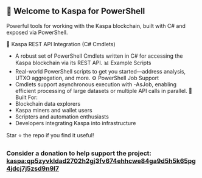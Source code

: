 ## 👋 Welcome to Kaspa for PowerShell

Powerful tools for working with the Kaspa blockchain, built with C# and exposed via PowerShell.

💠 Kaspa REST API Integration (C# Cmdlets)  
- A robust set of PowerShell Cmdlets written in C# for accessing the Kaspa blockchain via its REST API.
📊 Example Scripts  
- Real-world PowerShell scripts to get you started—address analysis, UTXO aggregation, and more.
⚙️ PowerShell Job Support  
- Cmdlets support asynchronous execution with -AsJob, enabling efficient processing of large datasets or multiple API calls in parallel.
🧱 Built For:
- Blockchain data explorers
- Kaspa miners and wallet users
- Scripters and automation enthusiasts
- Developers integrating Kaspa into infrastructure

Star ⭐ the repo if you find it useful!

### Consider a donation to help support the project: [kaspa:qp5zyvkldad2702h2gj3fv674ehhcwe84ga9d5h5k65pg4jdcj7j5zsd9n9l7](https://www.kas.fyi/address/kaspa:qp5zyvkldad2702h2gj3fv674ehhcwe84ga9d5h5k65pg4jdcj7j5zsd9n9l7)
